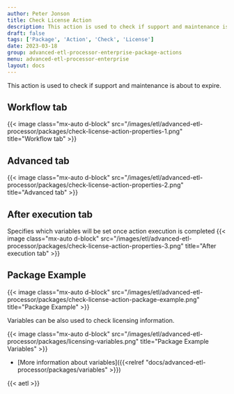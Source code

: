 ```yaml
---
author: Peter Jonson
title: Check License Action
description: This action is used to check if support and maintenance is about to expire.
draft: false
tags: ['Package', 'Action', 'Check', 'License']
date: 2023-03-18
group: advanced-etl-processor-enterprise-package-actions
menu: advanced-etl-processor-enterprise
layout: docs
---
```


This action is used to check if support and maintenance is about to expire.

## Workflow tab

{{< image class="mx-auto d-block"  src="/images/etl/advanced-etl-processor/packages/check-license-action-properties-1.png" title="Workflow tab" >}}

## Advanced tab

{{< image class="mx-auto d-block"  src="/images/etl/advanced-etl-processor/packages/check-license-action-properties-2.png" title="Advanced tab" >}}

## After execution tab

Specifies which variables will be set once action execution is completed
{{< image class="mx-auto d-block"  src="/images/etl/advanced-etl-processor/packages/check-license-action-properties-3.png" title="After execution tab" >}}

## Package Example

{{< image class="mx-auto d-block"  src="/images/etl/advanced-etl-processor/packages/check-license-action-package-example.png" title="Package Example" >}}

Variables can be also used to check licensing information.

{{< image class="mx-auto d-block"  src="/images/etl/advanced-etl-processor/packages/licensing-variables.png" title="Package Example Variables" >}}

- [More information about variables]({{<relref "docs/advanced-etl-processor/packages/variables" >}})

{{< aetl >}}
